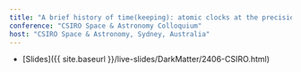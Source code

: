 ```yaml
---
title: "A brief history of time(keeping): atomic clocks at the precision frontier of fundamental physics"
conference: "CSIRO Space & Astronomy Colloquium"
host: "CSIRO Space & Astronomy, Sydney, Australia"
---
```

* [Slides]({{ site.baseurl }}/live-slides/DarkMatter/2406-CSIRO.html)
